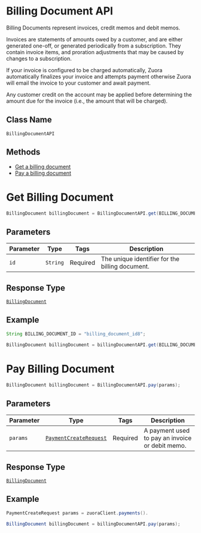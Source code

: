 # Billing Document API

Billing Documents represent invoices, credit memos and debit memos.

Invoices are statements of amounts owed by a customer, and are either generated one-off, or generated periodically from a subscription. They contain invoice items, and proration adjustments that may be caused by changes to a subscription.

If your invoice is configured to be charged automatically, Zuora automatically finalizes your invoice and attempts payment otherwise Zuora will email the invoice to your customer and await payment.

Any customer credit on the account may be applied before determining the amount due for the invoice (i.e., the amount that will be charged).


## Class Name

`BillingDocumentAPI`

## Methods

* [Get a billing document](/doc/billing-document-api.md#get-billing-document)
* [Pay a billing document](/doc/billing-document-api.md#pay-billing-document)



# Get Billing Document

```java
BillingDocument billingDocument = BillingDocumentAPI.get(BILLING_DOCUMENT_ID);
```

## Parameters

| Parameter | Type | Tags | Description |
|  --- | --- | --- | --- |
| `id` | `String` | Required | The unique identifier for the billing document. |


## Response Type

[`BillingDocument`](/doc/models/billing-document.md)


## Example 

```java
String BILLING_DOCUMENT_ID = "billing_document_id8";

BillingDocument billingDocument = billingDocumentAPI.get(BILLING_DOCUMENT_ID);
```

# Pay Billing Document

```java
BillingDocument billingDocument = BillingDocumentAPI.pay(params);
```

## Parameters

| Parameter | Type | Tags | Description |
|  --- | --- | --- | --- |
| `params` | [`PaymentCreateRequest`](/doc/models/payment-create-request.md) | Required | A payment used to pay an invoice or debit memo. |


## Response Type

[`BillingDocument`](/doc/models/billing-document.md)


## Example 

```java
PaymentCreateRequest params = zuoraClient.payments().

BillingDocument billingDocument = billingDocumentAPI.pay(params);
```
